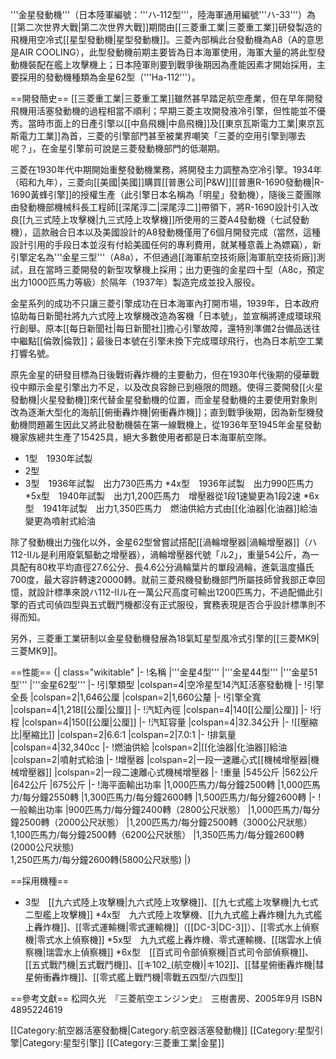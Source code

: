 '''金星發動機'''（日本陸軍編號：'''ハ‐112型'''，陸海軍通用編號'''ハ-33'''）為[[第二次世界大戰|第二次世界大戰]]期間由[[三菱重工業|三菱重工業]]研發製造的飛機用空冷式[[星型發動機|星型發動機]]。三菱內部稱此台發動機為A8（A的意思是AIR COOLING），此型發動機前期主要皆為日本海軍使用，海軍大量的將此型發動機裝配在艦上攻擊機上；日本陸軍則要到戰爭後期因為產能因素才開始採用，主要採用的發動機種類為金星62型（'''Ha-112'''）。<br />

==開發簡史==
[[三菱重工業|三菱重工業]]雖然甚早踏足航空產業，但在早年開發飛機用活塞發動機的過程相當不順利；早期三菱主攻開發液冷引擎，但性能並不優秀。當時市面上的日產引擎以[[中島飛機|中島飛機]]及[[東京瓦斯電力工業|東京瓦斯電力工業]]為首，三菱的引擎部門甚至被業界嘲笑「三菱的空用引擎到哪去呢？」，在金星引擎前可說是三菱發動機部門的低潮期。

三菱在1930年代中期開始重整發動機業務，將開發主力調整為空冷引擎。1934年（昭和九年），三菱向[[美國|美國]]購買[[普惠公司|P&W]][[普惠R-1690發動機|R-1690黃蜂引擎]]的授權生產（此引擎日本名稱為「明星」發動機），隨後三菱團隊由發動機部機械科長工程師[[深尾淳二|深尾淳二]]帶領下，將R-1690設計引入改良[[九三式陸上攻擊機|九三式陸上攻擊機]]所使用的三菱A4發動機（七試發動機），這款融合日本以及美國設計的A8發動機僅用了6個月開發完成（當然，這種設計引用的手段日本並沒有付給美國任何的專利費用，就某種意義上為嫖竊），新引擎定名為'''金星三型'''（A8a），不但通過[[海軍航空技術廠|海軍航空技術廠]]測試，且在當時三菱開發的新型攻擊機上採用；出力更強的金星四十型（A8c，預定出力1000匹馬力等級）於隔年（1937年）製造完成並投入服役。

金星系列的成功不只讓三菱引擎成功在日本海軍內打開市場，1939年，日本政府協助每日新聞社將九六式陸上攻擊機改造為客機「日本號」，並宣稱將達成環球飛行創舉。原本[[每日新聞社|每日新聞社]]擔心引擎故障，還特別準備2台備品送往中繼點[[倫敦|倫敦]]；最後日本號在引擎未換下完成環球飛行，也為日本航空工業打響名號。

原先金星的研發目標為日後戰術轟炸機的主要動力，但在1930年代後期的侵華戰役中顯示金星引擎出力不足，以及改良容餘已到極限的問題。使得三菱開發[[火星發動機|火星發動機]]來代替金星發動機的位置，而金星發動機的主要使用對象則改為逐漸大型化的海航[[俯衝轟炸機|俯衝轟炸機]]；直到戰爭後期，因為新型機發動機問題叢生因此又將此發動機裝在第一線戰機上，從1936年至1945年金星發動機家族總共生產了15425具，絕大多數使用者都是日本海軍航空隊。

* 1型　1930年試製
* 2型　
* 3型　1936年試製　出力730匹馬力
*4x型　1936年試製　出力990匹馬力
*5x型　1940年試製　出力1,200匹馬力　增壓器從1段1速變更為1段2速
*6x型　1941年試製　出力1,350匹馬力　燃油供給方式由[[化油器|化油器]]給油變更為噴射式給油

除了發動機出力強化以外，金星62型曾嘗試搭配[[渦輪增壓器|渦輪增壓器]]（ハ112-IIル是利用廢氣驅動之增壓器），渦輪增壓器代號「ル2」，重量54公斤，為一具配有80枚平均直徑27.6公分、長4.6公分渦輪葉片的單段渦輪，進氣溫度攝氏700度，最大容許轉速20000轉。就前三菱飛機發動機部門所屬技師曾我部正幸回憶，就設計標準來說ハ112-IIル在一萬公尺高度可輸出1200匹馬力，不過配備此引擎的百式司偵四型與五式戰鬥機都沒有正式服役，實務表現是否合乎設計標準則不得而知。

另外，三菱重工業研制以金星發動機發展為18氣缸星型風冷式引擎的[[三菱MK9|三菱MK9]]。

==性能==
{| class="wikitable"
|-
!名稱
|'''金星4型'''
|'''金星44型'''
|'''金星51型'''
|'''金星62型'''
|-
!引擎類型
|colspan=4|空冷星型14汽缸活塞發動機
|-
!引擎全長
|colspan=2|1,646公厘
|colspan=2|1,660公釐
|-
!引擎全寬
|colspan=4|1,218[[公厘|公厘]]
|-
!汽缸內徑
|colspan=4|140[[公厘|公厘]]
|-
!行程
|colspan=4|150[[公厘|公厘]]
|-
!汽缸容量
|colspan=4|32.34公升
|-
![[壓縮比|壓縮比]]
|colspan=2|6.6:1
|colspan=2|7.0:1
|-
!排氣量
|colspan=4|32,340cc
|-
!燃油供給
|colspan=2|[[化油器|化油器]]給油
|colspan=2|噴射式給油
|-
!增壓器
|colspan=2|一段一速離心式[[機械增壓器|機械增壓器]]
|colspan=2|一段二速離心式機械增壓器
|-
!重量
|545公斤
|562公斤
|642公斤
|675公斤
|-
!海平面輸出功率
|1,000匹馬力/每分鐘2500轉
|1,000匹馬力/每分鐘2550轉
|1,300匹馬力/每分鐘2600轉
|1,500匹馬力/每分鐘2600轉
|-
!一般輸出功率
|900匹馬力/每分鐘2400轉（2800公尺狀態）
|1,000匹馬力/每分鐘2500轉（2000公尺狀態）
|1,200匹馬力/每分鐘2500轉（3000公尺狀態）<br />1,100匹馬力/每分鐘2500轉（6200公尺狀態）
|1,350匹馬力/每分鐘2600轉(2000公尺狀態)<br />1,250匹馬力/每分鐘2600轉(5800公尺狀態)
|}

==採用機種==
* 3型　[[九六式陸上攻擊機|九六式陸上攻擊機]]、[[九七式艦上攻擊機|九七式二型艦上攻擊機]]
*4x型　九六式陸上攻擊機、[[九九式艦上轟炸機|九九式艦上轟炸機]]、[[零式運輸機|零式運輸機]]（[[DC-3|DC-3]]）、[[零式水上偵察機|零式水上偵察機]]
*5x型　九九式艦上轟炸機、零式運輸機、[[瑞雲水上偵察機|瑞雲水上偵察機]]
*6x型　[[百式司令部偵察機|百式司令部偵察機]]、[[五式戰鬥機|五式戰鬥機]]、[[キ102_(航空機)|キ102]]、[[彗星俯衝轟炸機|彗星俯衝轟炸機]]、[[零式艦上戰鬥機|零戰五四型/六四型]]

==參考文獻==
松岡久光　『三菱航空エンジン史』　三樹書房、2005年9月 ISBN 4895224619

[[Category:航空器活塞發動機|Category:航空器活塞發動機]]
[[Category:星型引擎|Category:星型引擎]]
[[Category:三菱重工業|金星]]